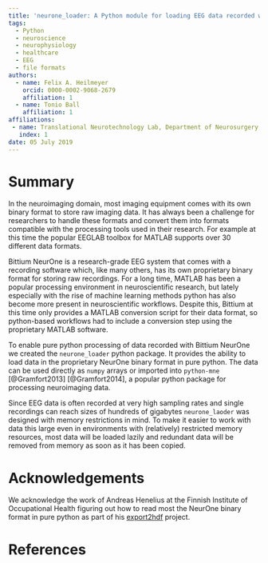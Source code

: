 ```yaml
---
title: 'neurone_loader: A Python module for loading EEG data recorded with Bittium NeurOne'
tags:
  - Python
  - neuroscience
  - neurophysiology
  - healthcare
  - EEG
  - file formats
authors:
  - name: Felix A. Heilmeyer
    orcid: 0000-0002-9068-2679
    affiliation: 1
  - name: Tonio Ball
    affiliation: 1
affiliations:
 - name: Translational Neurotechnology Lab, Department of Neurosurgery, University of Freiburg–Medical Center, Freiburg im Breisgau, Germany
   index: 1
date: 05 July 2019
---
```


# Summary

In the neuroimaging domain, most imaging equipment comes with its own binary
format to store raw imaging data. It has always been a challenge for researchers
to handle these formats and convert them into formats compatible with the processing
tools used in their research. For example at this time the popular 
EEGLAB toolbox for MATLAB supports over 30 different data formats.

Bittium NeurOne is a research-grade EEG system that comes with a recording 
software which, like many others, has its own proprietary binary format for storing
raw recordings. For a long time, MATLAB has been a popular processing environment
in neuroscientific research, but lately especially with the rise of machine
learning methods python has also become more present in neuroscientific workflows.
Despite this, Bittium at this time only provides a MATLAB conversion script for their
data format, so python-based workflows had to include a conversion step using
the proprietary MATLAB software.

To enable pure python processing of data recorded with Bittium NeurOne we created
the ``neurone_loader`` python package. It provides the ability to load data in the
proprietary NeurOne binary format in pure python. The data can be used directly
as ``numpy`` arrays or imported into ``python-mne`` [@Gramfort2013] [@Gramfort2014],
a popular python package for processing neuroimaging data.

Since EEG data is often recorded at very high sampling rates and single recordings
can reach sizes of hundreds of gigabytes ``neurone_laoder`` was designed with 
memory restrictions in mind. To make it easier to work with data this large even
in environments with (relatively) restricted memory resources, most data will be
loaded lazily and redundant data will be removed from memory as soon as it has been
copied.

# Acknowledgements

We acknowledge the work of Andreas Henelius at the Finnish Institute of Occupational
Health figuring out how to read most the NeurOne binary format in pure python
as part of his [export2hdf](https://github.com/bwrc/export2hdf5) project.

# References